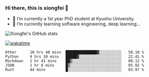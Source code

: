 ### Hi there, this is xiongfei 👋


- 🔭 I’m currently a 1st year PhD student at Kyushu University.
- 🌱 I’m currently learning software engineering, deep learning...

<!--
**Toma62299781/Toma62299781** is a ✨ _special_ ✨ repository because its `README.md` (this file) appears on your GitHub profile.
Here are some ideas to get you started:
-->

![Xiongfei's GitHub stats](https://github-readme-stats.vercel.app/api?username=Toma62299781)


[![wakatime](https://wakatime.com/badge/user/9e8d5516-d162-43e7-9563-87295d455a71.svg)](https://wakatime.com/@9e8d5516-d162-43e7-9563-87295d455a71)

<!--START_SECTION:waka-->
```text
Other      10 hrs 48 mins  ██████████████▓░░░░░░░░░░   58.10 % 
Python     4 hrs 10 mins   █████▓░░░░░░░░░░░░░░░░░░░   22.41 % 
Markdown   1 hr 41 mins    ██▒░░░░░░░░░░░░░░░░░░░░░░   09.12 % 
JSON       1 hr 6 mins     █▒░░░░░░░░░░░░░░░░░░░░░░░   05.92 % 
Rust       44 mins         █░░░░░░░░░░░░░░░░░░░░░░░░   03.97 % 
```
<!--END_SECTION:waka-->

